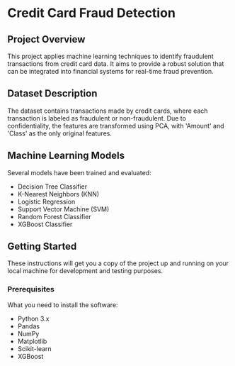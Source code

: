 # Credit Card Fraud Detection

## Project Overview
This project applies machine learning techniques to identify fraudulent transactions from credit card data. It aims to provide a robust solution that can be integrated into financial systems for real-time fraud prevention.

## Dataset Description
The dataset contains transactions made by credit cards, where each transaction is labeled as fraudulent or non-fraudulent. Due to confidentiality, the features are transformed using PCA, with 'Amount' and 'Class' as the only original features.

## Machine Learning Models
Several models have been trained and evaluated:
- Decision Tree Classifier
- K-Nearest Neighbors (KNN)
- Logistic Regression
- Support Vector Machine (SVM)
- Random Forest Classifier
- XGBoost Classifier

## Getting Started
These instructions will get you a copy of the project up and running on your local machine for development and testing purposes.

### Prerequisites
What you need to install the software:
- Python 3.x
- Pandas
- NumPy
- Matplotlib
- Scikit-learn
- XGBoost

